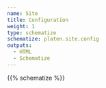 ```yaml
---
name: Site
title: Configuration
weight: 1
type: schematize
schematize: platen.site.config
outputs:
  - HTML
  - Schematize
---
```


{{% schematize %}}
